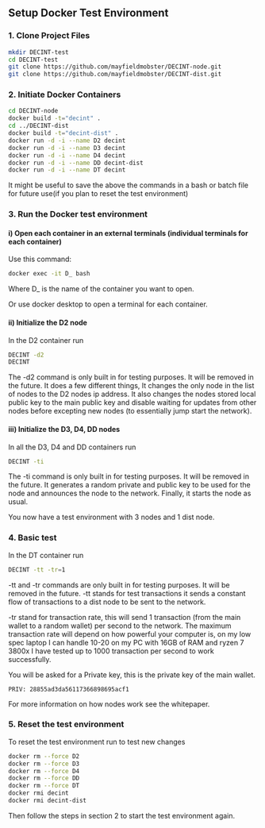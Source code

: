 
## Setup Docker Test Environment
### 1. Clone Project Files
```bash
mkdir DECINT-test
cd DECINT-test
git clone https://github.com/mayfieldmobster/DECINT-node.git
git clone https://github.com/mayfieldmobster/DECINT-dist.git
```
### 2. Initiate Docker Containers

```bash
cd DECINT-node
docker build -t="decint" .
cd ../DECINT-dist
docker build -t="decint-dist" .
docker run -d -i --name D2 decint
docker run -d -i --name D3 decint
docker run -d -i --name D4 decint
docker run -d -i --name DD decint-dist
docker run -d -i --name DT decint
```

It might be useful to save the above the commands in a bash or batch file for future use(if you plan to reset the 
test environment)

### 3. Run the Docker test environment

#### i) Open each container in an external terminals (individual terminals for each container) 

Use this command:
```bash
docker exec -it D_ bash
```
Where D_ is the name of the container you want to open.

Or use docker desktop to open a terminal for each container.

#### ii) Initialize the D2 node

In the D2 container run
```bash
DECINT -d2
DECINT
```
The -d2 command is only built in for testing purposes. It will be removed in the future.
It does a few different things, It changes the only node in the list of nodes to the D2 nodes ip address. 
It also changes the nodes stored local public key to the main public key and disable waiting for updates from other
nodes before excepting new nodes (to essentially jump start the network).

#### iii) Initialize the D3, D4, DD nodes

In all the  D3, D4 and DD containers run
```bash
DECINT -ti
```
The -ti command is only built in for testing purposes. It will be removed in the future.
It generates a random private and public key to be used for the node and announces the node to the network. 
Finally, it starts the node as usual.

You now have a test environment with 3 nodes and 1 dist node.

### 4. Basic test
In the DT container run
```bash
DECINT -tt -tr=1
```
-tt and -tr commands are only built in for testing purposes. It will be removed in the future.
-tt stands for test transactions it sends a constant flow of transactions to a dist node to be sent to the network.

-tr stand for transaction rate, this will send 1 transaction (from the main wallet to a random wallet) per second to the network. 
The maximum transaction rate will depend on how powerful your computer is, on my low spec laptop I can handle 10-20 on 
my PC with 16GB of RAM and ryzen 7 3800x I have tested up to 1000 transaction per second to work successfully. 

You will be asked for a Private key, this is the private key of the main wallet.
```
PRIV: 28855ad3da56117366898695acf1
```

For more information on how nodes work see the whitepaper.

### 5. Reset the test environment

To reset the test environment run to test new changes
```bash
docker rm --force D2
docker rm --force D3
docker rm --force D4
docker rm --force DD
docker rm --force DT
docker rmi decint
docker rmi decint-dist
```
Then follow the steps in section 2 to start the test environment again.